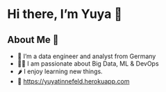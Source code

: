 # Hi there, I’m Yuya 🤙

## About Me 🚀

- 🌱 I’m a data engineer and analyst from Germany
- 👨‍💻 I am passionate about Big Data, ML & DevOps
- 🌶 I enjoy learning new things. 
- 🐍 https://yuyatinnefeld.herokuapp.com
